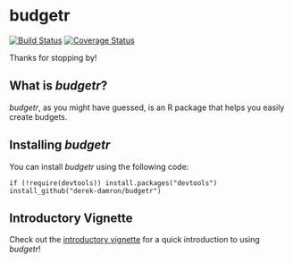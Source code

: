 # budgetr

[![Build Status](https://travis-ci.org/derek-damron/budgetr.svg?branch=master)](https://travis-ci.org/derek-damron/budgetr)
[![Coverage Status](https://img.shields.io/codecov/c/github/derek-damron/budgetr/master.svg)](https://codecov.io/github/derek-damron/budgetr?branch=master)

Thanks for stopping by!

## What is *budgetr*?

*budgetr*, as you might have guessed, is an R package that helps you easily create budgets.

## Installing *budgetr*

You can install *budgetr* using the following code:

```
if (!require(devtools)) install.packages("devtools")
install_github("derek-damron/budgetr")
```

## Introductory Vignette

Check out the [introductory vignette](https://derek-damron.github.io/budgetr/) for a quick introduction to using *budgetr*!
